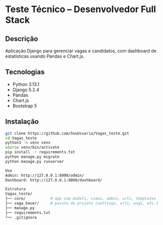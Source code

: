 # Teste Técnico – Desenvolvedor Full Stack

## Descrição  
Aplicação Django para gerenciar vagas e candidatos, com dashboard de estatísticas usando Pandas e Chart.js.

## Tecnologias  
- Python 3.13.1
- Django 5.2.4
- Pandas  
- Chart.js  
- Bootstrap 5  

## Instalação  
```bash
git clone https://github.com/SeuUsuario/Vagas_teste.git
cd Vagas_teste
python3 -m venv venv
source venv/bin/activate
pip install -r requirements.txt
python manage.py migrate
python manage.py runserver

Uso
Admin: http://127.0.0.1:8000/admin/
Dashboard: http://127.0.0.1:8000/dashboard/

Estrutura
Vagas_teste/
├── core/           # app com models, views, admin, urls, templates
├── vaga_bauer/     # pacote do projeto (settings, urls, wsgi, etc.)
├── manage.py
├── requirements.txt
└── .gitignore
